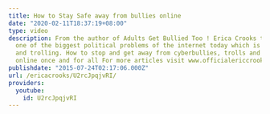 ```yaml
---
title: How to Stay Safe away from bullies online
date: "2020-02-11T18:37:19+08:00"
type: video
description: From the author of Adults Get Bullied Too ! Erica Crooks talks about
  one of the biggest political problems of the internet today which is cyberbullying
  and trolling. How to stop and get away from cyberbullies, trolls and abusive bullies
  online once and for all For more articles visit www.officialericcrooks.com
publishdate: "2015-07-24T02:17:06.000Z"
url: /ericacrooks/U2rcJpqjvRI/
providers:
  youtube:
    id: U2rcJpqjvRI
---
```


